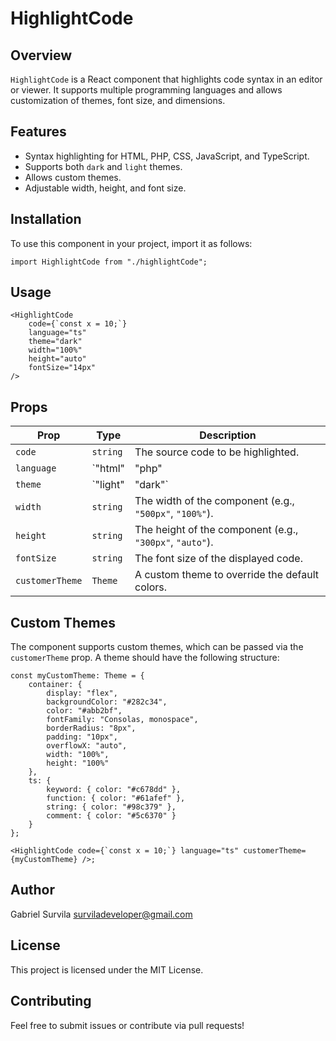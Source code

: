 # HighlightCode

## Overview
`HighlightCode` is a React component that highlights code syntax in an editor or viewer. It supports multiple programming languages and allows customization of themes, font size, and dimensions.

## Features
- Syntax highlighting for HTML, PHP, CSS, JavaScript, and TypeScript.
- Supports both `dark` and `light` themes.
- Allows custom themes.
- Adjustable width, height, and font size.

## Installation
To use this component in your project, import it as follows:

```tsx
import HighlightCode from "./highlightCode";
```

## Usage
```tsx
<HighlightCode
    code={`const x = 10;`}
    language="ts"
    theme="dark"
    width="100%"
    height="auto"
    fontSize="14px"
/>
```

## Props
| Prop          | Type                          | Description |
|--------------|-----------------------------|-------------|
| `code`       | `string`                      | The source code to be highlighted. |
| `language`   | `"html" | "php" | "css" | "js" | "ts"` | The programming language of the code. |
| `theme`      | `"light" | "dark"`          | The color theme for the syntax highlighting. Defaults to `dark`. |
| `width`      | `string`                      | The width of the component (e.g., `"500px"`, `"100%"`). |
| `height`     | `string`                      | The height of the component (e.g., `"300px"`, `"auto"`). |
| `fontSize`   | `string`                      | The font size of the displayed code. |
| `customerTheme` | `Theme`                     | A custom theme to override the default colors. |

## Custom Themes
The component supports custom themes, which can be passed via the `customerTheme` prop. A theme should have the following structure:

```tsx
const myCustomTheme: Theme = {
    container: {
        display: "flex",
        backgroundColor: "#282c34",
        color: "#abb2bf",
        fontFamily: "Consolas, monospace",
        borderRadius: "8px",
        padding: "10px",
        overflowX: "auto",
        width: "100%",
        height: "100%"
    },
    ts: {
        keyword: { color: "#c678dd" },
        function: { color: "#61afef" },
        string: { color: "#98c379" },
        comment: { color: "#5c6370" }
    }
};

<HighlightCode code={`const x = 10;`} language="ts" customerTheme={myCustomTheme} />;
```

## Author
Gabriel Survila
surviladeveloper@gmail.com

## License
This project is licensed under the MIT License.

## Contributing
Feel free to submit issues or contribute via pull requests!

